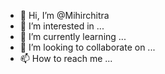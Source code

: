 - 👋 Hi, I’m @Mihirchitra
- 👀 I’m interested in ...
- 🌱 I’m currently learning ...
- 💞️ I’m looking to collaborate on ...
- 📫 How to reach me ...

<!---
Mihirchitra/Mihirchitra is a ✨ special ✨ repository because its `README.md` (this file) appears on your GitHub profile.
You can click the Preview link to take a look at your changes.
--->
